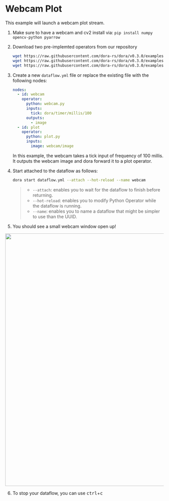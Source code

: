 # Webcam Plot

This example will launch a webcam plot stream.

1. Make sure to have a webcam and cv2 install via: `pip install numpy opencv-python pyarrow`

2. Download two pre-implemted operators from our repository

   ```bash
   wget https://raw.githubusercontent.com/dora-rs/dora/v0.3.0/examples/python-operator-dataflow/webcam.py
   wget https://raw.githubusercontent.com/dora-rs/dora/v0.3.0/examples/python-operator-dataflow/plot.py
   wget https://raw.githubusercontent.com/dora-rs/dora/v0.3.0/examples/python-operator-dataflow/utils.py
   ```

3. Create a new `dataflow.yml` file or replace the existing file with the following nodes:

   ```yaml
   nodes:
     - id: webcam
       operator:
         python: webcam.py
         inputs:
           tick: dora/timer/millis/100
         outputs:
           - image
     - id: plot
       operator:
         python: plot.py
         inputs:
           image: webcam/image
   ```

   In this example, the webcam takes a tick input of frequency of 100 millis. It outputs the webcam image and dora forward it to a plot operator.

4. Start attached to the dataflow as follows:

   ```bash
   dora start dataflow.yml --attach --hot-reload --name webcam
   ```

   > - `--attach`: enables you to wait for the dataflow to finish
   >   before returning.
   > - `--hot-reload`: enables you to modify Python Operator while the
   >   dataflow is running.
   > - `--name`: enables you to name a dataflow that might be simpler to use than the UUID.

5. You should see a small webcam window open up!

<p align="center">
    <img src="/img/webcam.png" width="800"/>
</p>

6. To stop your dataflow, you can use <kbd>ctrl</kbd>+<kbd>c</kbd>
